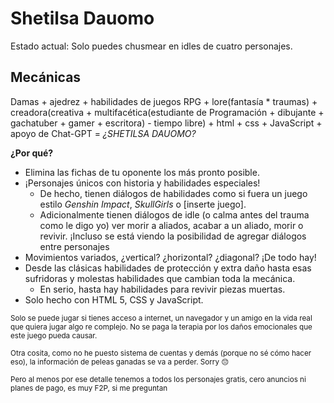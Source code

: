 # Shetilsa Dauomo

Estado actual: Solo puedes chusmear en idles de cuatro personajes.

## Mecánicas
Damas + ajedrez + habilidades de juegos RPG + lore(fantasía * traumas) + creadora(creativa + multifacética(estudiante de Programación + dibujante + gachatuber + gamer + escritora) - tiempo libre) + html + css + JavaScript + apoyo de Chat-GPT =  *¿SHETILSA DAUOMO?*  

**¿Por qué?**

- Elimina las fichas de tu oponente los más pronto posible.
- ¡Personajes únicos con historia y habilidades especiales!
	- De hecho, tienen diálogos de habilidades como si fuera un juego estilo *Genshin Impact*, *SkullGirls* o [inserte juego].
	- Adicionalmente tienen diálogos de idle (o calma antes del trauma como le digo yo) ver morir a aliados, acabar a un aliado, morir o revivir. ¡Incluso se está viendo la posibilidad de agregar diálogos entre personajes
- Movimientos variados, ¿vertical? ¿horizontal? ¿diagonal? ¡De todo hay!
- Desde las clásicas habilidades de protección y extra daño hasta esas sufridoras y molestas habilidades que cambian toda la mecánica.
	- En serio, hasta hay habilidades para revivir piezas muertas.
- Solo hecho con HTML 5, CSS y JavaScript.

<small>Solo se puede jugar si tienes acceso a internet, un navegador y un amigo en la vida real que quiera jugar algo re complejo. No se paga la terapia por los daños emocionales que este juego pueda causar.</small>

<small>Otra cosita, como no he puesto sistema de cuentas y demás (porque no sé cómo hacer eso), la información de peleas ganadas se va a perder. Sorry 😔</small>

<small>Pero al menos por ese detalle tenemos a todos los personajes gratis, cero anuncios ni planes de pago, es muy F2P, si me preguntan</small>